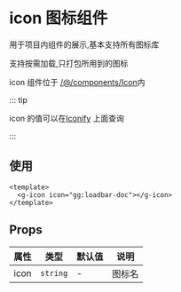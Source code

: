 # icon 图标组件

用于项目内组件的展示,基本支持所有图标库

支持按需加载,只打包所用到的图标

icon 组件位于 [/@/components/Icon](https://github.com/anncwb/vue-vben-admin/tree/main/src/components/Icon)内

::: tip

icon 的值可以在[Iconify](https://iconify.design) 上面查询

:::

## 使用

```vue
<template>
  <g-icon icon="gg:loadbar-doc"></g-icon>
</template>
```

## Props

| 属性 | 类型     | 默认值 | 说明   |
| ---- | -------- | ------ | ------ |
| icon | `string` | -      | 图标名 |
